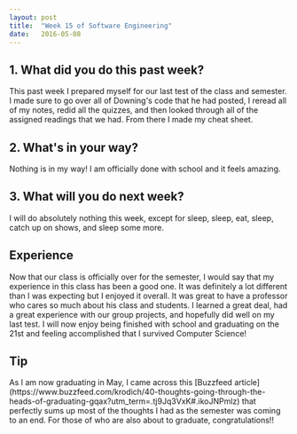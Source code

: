 ```yaml
---
layout: post
title:  "Week 15 of Software Engineering"
date:   2016-05-08
---
```


<h2>1. What did you do this past week?</h2>
This past week I prepared myself for our last test of the class and semester.
I made sure to go over all of Downing's code that he had posted, I reread all of
my notes, redid all the quizzes, and then looked through all of the assigned
readings that we had. From there I made my cheat sheet.

<h2>2. What's in your way?</h2>
Nothing is in my way! I am officially done with school and it feels amazing.

<h2>3. What will you do next week?</h2>
I will do absolutely nothing this week, except for sleep, sleep, eat, sleep, catch
up on shows, and sleep some more.

<h2>Experience</h2>
Now that our class is officially over for the semester, I would say that my
experience in this class has been a good one. It was definitely a lot different
than I was expecting but I enjoyed it overall. It was great to have a professor
who cares so much about his class and students. I learned a great deal, had a great
experience with our group projects, and hopefully did well on my last test. I
will now enjoy being finished with school and graduating on the 21st and feeling
accomplished that I survived Computer Science!

<h2>Tip</h2>
As I am now graduating in May, I came across this [Buzzfeed article](https://www.buzzfeed.com/krodich/40-thoughts-going-through-the-heads-of-graduating-gqax?utm_term=.tj9Jq3VxK#.ikoJNPmlz) that perfectly sums up most of the thoughts I had as
the semester was coming to an end. For those of who are also about to graduate,
congratulations!!
